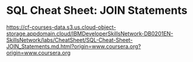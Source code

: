 # SQL Cheat Sheet: JOIN Statements

https://cf-courses-data.s3.us.cloud-object-storage.appdomain.cloud/IBMDeveloperSkillsNetwork-DB0201EN-SkillsNetwork/labs/CheatSheet/SQL-Cheat-Sheet-JOIN_Statements.md.html?origin=www.coursera.org?origin=www.coursera.org